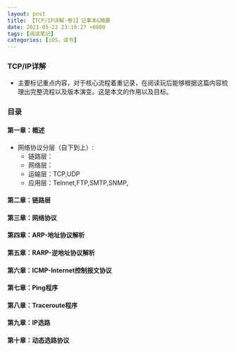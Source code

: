 ```yaml
---
layout: post
title: 【TCP/IP详解-卷1】记事本&摘要
date: 2021-05-22 23:19:27 +0800
tags: [阅读笔记]
categories: [iOS，读书]
---
```


### TCP/IP详解
+ 主要标记重点内容，对于核心流程着重记录，在阅读玩后能够根据这篇内容梳理出完整流程以及版本演变。这是本文的作用以及目标。


### 目录


#### 第一章：概述

+ 网络协议分层（自下到上）:
    + 链路层：
    + 网络层：
    + 运输层：TCP,UDP
    + 应用层：Telnnet,FTP,SMTP,SNMP,
     


#### 第二章：链路层



#### 第三章：网络协议



#### 第四章：ARP-地址协议解析


#### 第五章：RARP-逆地址协议解析


#### 第六章：ICMP-Internet控制报文协议


#### 第七章：Ping程序



#### 第八章：Traceroute程序


#### 第九章：IP选路


#### 第十章：动态选路协议